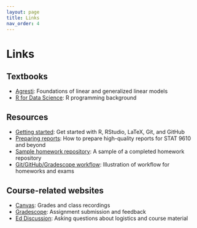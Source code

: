 ```yaml
---
layout: page
title: Links
nav_order: 4
---
```

# Links

## Textbooks

- [Agresti](https://canvas.upenn.edu/courses/1667344/external_tools/139969): Foundations of linear and generalized linear models
- [R for Data Science](https://r4ds.had.co.nz/): R programming background

## Resources

- [Getting started](https://katsevich-teaching.github.io/stat-9610-fall-2022/assets/getting-started.pdf): Get started with R, RStudio, LaTeX, Git, and GitHub
- [Preparing reports](https://katsevich-teaching.github.io/stat-9610-fall-2022/assets/preparing-reports.pdf): How to prepare high-quality reports for STAT 9610 and beyond
- [Sample homework repository](https://github.com/stat-9610-fall-2022/sample-homework-stat-9610): A sample of a completed homework repository
- [Git/GitHub/Gradescope workflow](https://hmc-cs-131-spring2020.github.io/howtos/assignments.html): Illustration of workflow for homeworks and exams

## Course-related websites

- [Canvas](https://canvas.upenn.edu/courses/1667344): Grades and class recordings
- [Gradescope](https://www.gradescope.com/courses/423692): Assignment submission and feedback
- [Ed Discussion](https://edstem.org/us/courses/25952/discussion/): Asking questions about logistics and course material 
